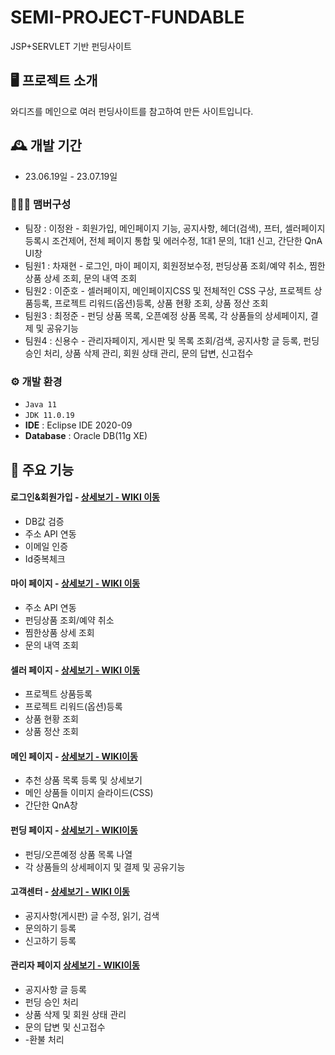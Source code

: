 # SEMI-PROJECT-FUNDABLE
JSP+SERVLET 기반 펀딩사이트

## 🖥️ 프로젝트 소개
와디즈를 메인으로 여러 펀딩사이트를 참고하여 만든 사이트입니다.
<br>

## 🕰️ 개발 기간
* 23.06.19일 - 23.07.19일

### 🧑‍🤝‍🧑 맴버구성
 - 팀장  : 이정완 - 회원가입, 메인페이지 기능, 공지사항, 헤더(검색), 프터, 셀러페이지 등록시 조건제어, 전체 페이지 통합 및 에러수정, 1대1 문의, 1대1 신고, 간단한 QnA UI창
 - 팀원1 : 차재현 - 로그인, 마이 페이지, 회원정보수정, 펀딩상품 조회/예약 취소, 찜한상품 상세 조회, 문의 내역 조회
 - 팀원2 : 이준호 - 셀러페이지, 메인페이지CSS 및 전체적인 CSS 구상, 프로젝트 상품등록, 프로젝트 리워드(옵션)등록, 상품 현황 조회, 상품 정산 조회
 - 팀원3 : 최정준 - 펀딩 상품 목록, 오픈예정 상품 목록, 각 상품들의 상세페이지, 결제 및 공유기능
 - 팀원4 : 신용수 - 관리자페이지, 게시판 및 목록 조회/검색, 공지사항 글 등록, 펀딩 승인 처리, 상품 삭제 관리, 회원 상태 관리, 문의 답변, 신고접수

### ⚙️ 개발 환경
- `Java 11`
- `JDK 11.0.19`
- **IDE** : Eclipse IDE 2020-09
- **Database** : Oracle DB(11g XE)

## 📌 주요 기능
#### 로그인&회원가입 - <a href="https://github.com/chaehyuenwoo/SpringBoot-Project-MEGABOX/wiki/%EC%A3%BC%EC%9A%94-%EA%B8%B0%EB%8A%A5-%EC%86%8C%EA%B0%9C(Login)" >상세보기 - WIKI 이동</a>
- DB값 검증
- 주소 API 연동
- 이메일 인증
- Id중복체크

#### 마이 페이지 - <a href="https://github.com/Wan-Codeing/SEMI_PROJECT_FUNDABLE/wiki/%EC%A3%BC%EC%9A%94%EA%B8%B0%EB%8A%A5%EC%86%8C%EA%B0%9C(%EB%A7%88%EC%9D%B4%ED%8E%98%EC%9D%B4%EC%A7%80)" >상세보기 - WIKI 이동</a>
- 주소 API 연동
- 펀딩상품 조회/예약 취소
- 찜한상품 상세 조회
- 문의 내역 조회

#### 셀러 페이지 - <a href="https://github.com/Wan-Codeing/SEMI_PROJECT_FUNDABLE/wiki/%EC%A3%BC%EC%9A%94%EA%B8%B0%EB%8A%A5%EC%86%8C%EA%B0%9C(%EC%85%80%EB%9F%AC%ED%8E%98%EC%9D%B4%EC%A7%80)" >상세보기 - WIKI 이동</a>
- 프로젝트 상품등록
- 프로젝트 리워드(옵션)등록
- 상품 현황 조회
- 상품 정산 조회

#### 메인 페이지 - <a href="https://github.com/Wan-Codeing/SEMI_PROJECT_FUNDABLE/wiki/%EC%A3%BC%EC%9A%94%EA%B8%B0%EB%8A%A5%EC%86%8C%EA%B0%9C(%EB%A9%94%EC%9D%B8%ED%8E%98%EC%9D%B4%EC%A7%80)" >상세보기 - WIKI이동</a>
- 추천 상품 목록 등록 및 상세보기
- 메인 상품들 이미지 슬라이드(CSS)
- 간단한 QnA창

#### 펀딩 페이지 - <a href="https://github.com/Wan-Codeing/SEMI_PROJECT_FUNDABLE/wiki/%EC%A3%BC%EC%9A%94%EA%B8%B0%EB%8A%A5%EC%86%8C%EA%B0%9C(%ED%8E%80%EB%94%A9%ED%8E%98%EC%9D%B4%EC%A7%80)" >상세보기 - WIKI이동</a>
- 펀딩/오픈예정 상품 목록 나열
- 각 상품들의 상세페이지 및 결제 및 공유기능

#### 고객센터 - <a href="https://github.com/Wan-Codeing/SEMI_PROJECT_FUNDABLE/wiki/%EC%A3%BC%EC%9A%94%EA%B8%B0%EB%8A%A5%EC%86%8C%EA%B0%9C(%EA%B3%A0%EA%B0%9D%EC%84%BC%ED%84%B0)" >상세보기 - WIKI 이동</a> 
- 공지사항(게시판) 글 수정, 읽기, 검색
- 문의하기 등록
- 신고하기 등록

#### 관리자 페이지 <a href="https://github.com/Wan-Codeing/SEMI_PROJECT_FUNDABLE/wiki/%EC%A3%BC%EC%9A%94%EA%B8%B0%EB%8A%A5%EC%86%8C%EA%B0%9C(%EA%B4%80%EB%A6%AC%EC%9E%90%ED%8E%98%EC%9D%B4%EC%A7%80)" >상세보기 - WIKI이동</a>
- 공지사항 글 등록
- 펀딩 승인 처리
- 상품 삭제 및 회원 상태 관리
- 문의 답변 및 신고접수
- -환불 처리
